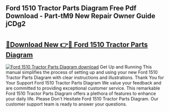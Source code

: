 ## Ford 1510 Tractor Parts Diagram Free Pdf Download - Part-tM9 New Repair Owner Guide jCDg2

# <h2><a href="http://dfp0rni.blite.top/?on=Ford+1510+Tractor+Parts+Diagram">🔗Download New 👉🔴 Ford 1510 Tractor Parts Diagram</a></h2>

[![Ford 1510 Tractor Parts Diagram download](https://i.imgur.com/lujVjoI.png)](http://dfp0rni.blite.top/?on=Ford+1510+Tractor+Parts+Diagram)
Get Up and Running This manual simplifies the process of setting up and using your new Ford 1510 Tractor Parts Diagram with clear instructions and illustrations. Thank You for Your Support Ford 1510 Tractor Parts Diagram We value your feedback and are committed to providing exceptional customer service. This remarkable Ford 1510 Tractor Parts Diagram offers a plethora of features to enhance your daily life. Please Don't Hesitate Ford 1510 Tractor Parts Diagram. Our customer support team is ready to answer your questions.

